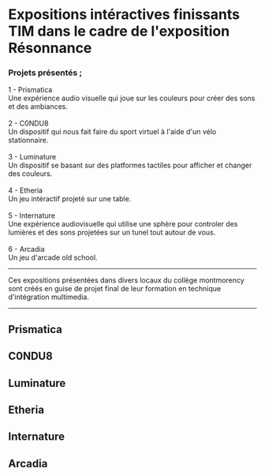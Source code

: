 <h1> Expositions intéractives finissants TIM dans le cadre de l'exposition Résonnance</h1>

<h3>Projets présentés ;</h3>
1 - Prismatica
<br/>
Une expérience audio visuelle qui joue sur les couleurs pour créer des sons et des ambiances.
<br/><br/>
2 - C0NDU8
<br/>
Un dispositif qui nous fait faire du sport virtuel à l'aide d'un vélo stationnaire.
<br/><br/>
3 - Luminature
<br/>
Un dispositif se basant sur des platformes tactiles pour afficher et changer des couleurs.
<br/><br/>
4 - Etheria
<br/>
Un jeu intéractif projeté sur une table.
<br/><br/>
5 - Internature
<br/>
Une expérience audiovisuelle qui utilise une sphère pour controler des lumières et des sons projetées sur un tunel tout autour de vous.
<br/><br/>
6 - Arcadia
<br/>
Un jeu d'arcade old school.

------------

Ces expositions présentées dans divers locaux du collège montmorency sont créés en guise de projet final de leur formation en technique d'intégration multimedia.

------------

<h2>Prismatica</h2>


<h2>C0NDU8</h2>


<h2>Luminature</h2>


<h2>Etheria</h2>


<h2>Internature</h2>


<h2>Arcadia</h2>
